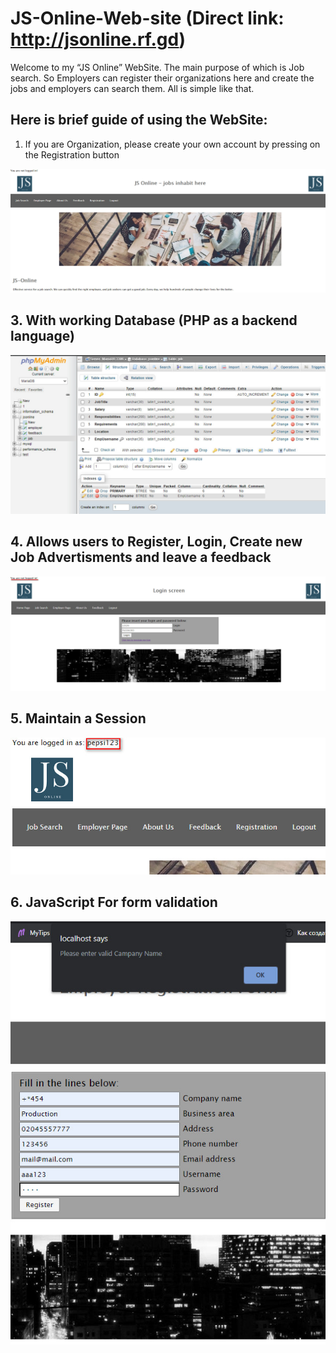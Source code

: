 # JS-Online-Web-site (Direct link: http://jsonline.rf.gd)

Welcome to my “JS Online” WebSite. The main purpose of which is Job search. So Employers can register their organizations here and create the jobs and employers can search them. All is simple like that. 

## Here is brief guide of using the WebSite:
1) If you are Organization, please create your own account by pressing on the Registration button




![](ScrShotsForReadme/HomeScreen.jpg)


## 3. With working Database (PHP as a backend language)




![](ScrShotsForReadme/DB%20ScrShot.jpg)


## 4. Allows users to Register, Login, Create new Job Advertisments and leave a feedback




![](ScrShotsForReadme/LoginScreen.jpg)





## 5. Maintain a Session




![](ScrShotsForReadme/Session.jpg)





## 6. JavaScript For form validation






![](ScrShotsForReadme/ValidationForm.jpg)


